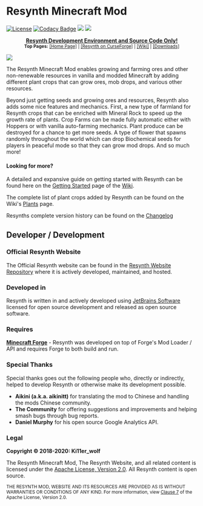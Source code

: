 # Resynth Minecraft Mod

[![License](https://img.shields.io/badge/License-Apache%202.0-blue.svg)](https://opensource.org/licenses/Apache-2.0)
[![Codacy Badge](https://app.codacy.com/project/badge/Grade/35e65ea5f6c0426da2bf88d95822c8b1)](https://www.codacy.com/manual/LMelaia/Resynth-Mod?utm_source=github.com&amp;utm_medium=referral&amp;utm_content=Resynth-Minecraft-Mod/Resynth-Mod&amp;utm_campaign=Badge_Grade)
![](http://cf.way2muchnoise.eu/full_303846_downloads.svg)
![](http://cf.way2muchnoise.eu/versions/303846.svg)

<!--suppress HtmlDeprecatedAttribute -->
<p align="center" style="text-align: center">
    <u><b>Resynth Development Environment and Source Code Only!</b></u><br>
    <small>
        <b>Top Pages:</b>
        <a href="https://resynth-minecraft-mod.github.io">[Home Page]</a> |
        <a href="https://www.curseforge.com/minecraft/mc-mods/resynth/">[Resynth on CurseForge]</a> |
        <a href="https://resynth-minecraft-mod.github.io/pages/wiki/home.html">[Wiki]</a> |
        <a href="https://resynth-minecraft-mod.github.io/pages/download.html">[Downloads]</a>
    </small>
</p>

![](https://resynth-minecraft-mod.github.io/images/resynth.png)

The Resynth Minecraft Mod enables growing and farming ores and other non-renewable resources in vanilla and modded Minecraft by adding different plant crops that can grow ores, mob drops, and various other resources.

Beyond just getting seeds and growing ores and resources, Resynth also adds some nice features and mechanics. First, a new type of farmland for Resynth crops that can be enriched with Mineral Rock to speed up the growth rate of plants. Crop Farms can be made fully automatic either with Hoppers or with vanilla auto-farming mechanics. Plant produce can be destroyed for a chance to get more seeds. A type of flower that spawns randomly throughout the world which can drop Biochemical seeds for players in peaceful mode so that they can grow mod drops. And so much more!

#### Looking for more?

A detailed and expansive guide on getting started with Resynth can be found here on the [Getting Started](https://resynth-minecraft-mod.github.io/pages/wiki/getting-started.html) page of the [Wiki](https://resynth-minecraft-mod.github.io/pages/wiki/home.html).

The complete list of plant crops added by Resynth can be found on the Wiki's [Plants](https://resynth-minecraft-mod.github.io/pages/wiki/plants.html) page.

Resynths complete version history can be found on the [Changelog](https://resynth-minecraft-mod.github.io/pages/changelog/changelog.html)

## Developer / Development

### Official Resynth Website
The Official Resynth website can be found in the [Resynth Website Repository](https://github.com/Resynth-Minecraft-Mod/Resynth-Minecraft-Mod.github.io) where it is actively developed, maintained, and hosted.

### Developed in
Resynth is written in and actively developed using [JetBrains Software](https://www.jetbrains.com/?from=Resynth-Minecraft-Mod&Website) licensed for open source development and released as open source software.

### Requires
[**Minecraft Forge**](http://files.minecraftforge.net/) -
Resynth was developed on top of Forge's Mod Loader / API and requires Forge to both build and run.

### Special Thanks
Special thanks goes out the following people who, directly or indirectly, helped to develop Resynth or otherwise make its development possible.
<ul>
    <li><b>Aikini (a.k.a. aikinitt)</b> for translating the mod to Chinese and handling the mods Chinese community.</li>
    <li><b>The Community</b> for offering suggestions and improvements and helping smash bugs through bug reports.</li>
    <li><b>Daniel Murphy</b> for his open source Google Analytics API.</li>
</ul>

### Legal

**Copyright © 2018-2020: Ki11er_wolf**

The Resynth Minecraft Mod, The Resynth Website, and all related content is licensed under the [Apache License, Version 2.0](https://www.apache.org/licenses/LICENSE-2.0). All Resynth content is open source.

<small>THE RESYNTH MOD, WEBSITE AND ITS RESOURCES ARE PROVIDED AS IS WITHOUT WARRANTIES OR CONDITIONS OF ANY KIND. For more information, view [Clause 7](https://www.apache.org/licenses/LICENSE-2.0#no-warranty) of the Apache License, Version 2.0.</small>
